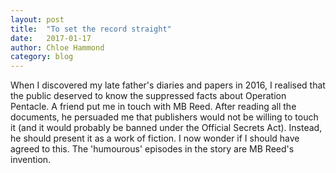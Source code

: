 ```yaml
---
layout: post
title:  "To set the record straight"
date:   2017-01-17
author: Chloe Hammond
category: blog
---
```


When I discovered my late father's diaries and papers in 2016, I realised that the public deserved to know the suppressed facts about Operation Pentacle. A friend put me in touch with MB Reed. After reading all the documents, he persuaded me that publishers would not be willing to touch it (and it would probably be banned under the Official Secrets Act). Instead, he should present it as a work of fiction. I now wonder if I should have agreed to this. The 'humourous' episodes in the story are MB Reed's invention.
